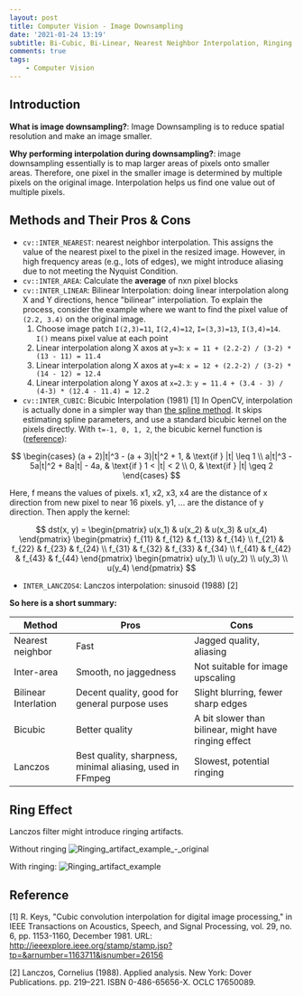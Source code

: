 ```yaml
---
layout: post
title: Computer Vision - Image Downsampling
date: '2021-01-24 13:19'
subtitle: Bi-Cubic, Bi-Linear, Nearest Neighbor Interpolation, Ringing Effect
comments: true
tags:
    - Computer Vision
---
```


## Introduction

**What is image downsampling?**: Image Downsampling is to reduce spatial resolution and make an image smaller. 

**Why performing interpolation during downsampling?**: image downsampling essentially is to map larger areas of pixels onto smaller areas. Therefore, one pixel in the smaller image is determined by multiple pixels on the original image. Interpolation helps us find one value out of multiple pixels.

## Methods and Their Pros & Cons

- `cv::INTER_NEAREST`: nearest neighbor interpolation. This assigns the value of the nearest pixel to the pixel in the resized image. However, in high frequency areas (e.g., lots of edges), we might introduce aliasing due to not meeting the Nyquist Condition.
- `cv::INTER_AREA`: Calculate the **average** of nxn pixel blocks
- `cv::INTER_LINEAR`: Bilinear Interpolation: doing linear interpolation along X and Y directions, hence "bilinear" interpoliation. To explain the process, consider the example where we want to find the pixel value of `(2.2, 3.4)` on the original image. 
    1. Choose image patch `I(2,3)=11`, `I(2,4)=12`, `I=(3,3)=13`, `I(3,4)=14`. `I()` means pixel value at each point
    2. Linear interpolation along X axos at `y=3`: `x = 11 + (2.2-2) / (3-2) * (13 - 11) = 11.4`
    3. Linear interpolation along X axos at `y=4`: `x = 12 + (2.2-2) / (3-2) * (14 - 12) = 12.4`
    4. Linear interpolation along Y axos at `x=2.3`: `y = 11.4 + (3.4 - 3) / (4-3) * (12.4 - 11.4) = 12.2`
- `cv::INTER_CUBIC`: Bicubic Interpolation (1981) [1] In OpenCV, interpolation is actually done in a simpler way than [the spline method](../2017/2017-01-26-interpolation.markdown). It skips estimating spline parameters, and use a standard bicubic kernel on the pixels directly. With `t=-1, 0, 1, 2`, the bicubic kernel function is ([reference](https://github.com/rootpine/Bicubic-interpolation/blob/master/bicubic.py)):

$$
\begin{cases}
(a + 2)|t|^3 - (a + 3)|t|^2 + 1, & \text{if } |t| \leq 1 \\
a|t|^3 - 5a|t|^2 + 8a|t| - 4a, & \text{if } 1 < |t| < 2 \\
0, & \text{if } |t| \geq 2
\end{cases}
$$

Here, f means the values of pixels. x1, x2, x3, x4 are the distance of x direction from new pixel to near 16 pixels. y1, ... are the distance of y direction. Then apply the kernel:

$$
dst(x, y) =
\begin{pmatrix}
u(x_1) & u(x_2) & u(x_3) & u(x_4)
\end{pmatrix}
\begin{pmatrix}
f_{11} & f_{12} & f_{13} & f_{14} \\
f_{21} & f_{22} & f_{23} & f_{24} \\
f_{31} & f_{32} & f_{33} & f_{34} \\
f_{41} & f_{42} & f_{43} & f_{44}
\end{pmatrix}
\begin{pmatrix}
u(y_1) \\
u(y_2) \\
u(y_3) \\
u(y_4)
\end{pmatrix}
$$

- `INTER_LANCZOS4`: Lanczos interpolation: sinusoid (1988) [2]

**So here is a short summary:**

| Method | Pros | Cons |
| ------ | ---- | ---- |
| Nearest neighbor | Fast | Jagged quality, aliasing |
| Inter-area | Smooth, no jaggedness | Not suitable for image upscaling |
| Bilinear Interlation | Decent quality, good for general purpose uses | Slight blurring, fewer sharp edges |
| Bicubic | Better quality | A bit slower than bilinear, might have ringing effect |
| Lanczos | Best quality, sharpness, minimal aliasing, used in FFmpeg| Slowest, potential ringing |


## Ring Effect

Lanczos filter might introduce ringing artifacts. 

Without ringing
![Ringing_artifact_example_-_original](https://github.com/user-attachments/assets/0ea4ebc9-fac5-40db-9651-6d5b0bdedd54)

With ringing:
![Ringing_artifact_example](https://github.com/user-attachments/assets/c094954a-2511-48b4-9f6c-cd87031ffae6)

## Reference

[1] R. Keys, "Cubic convolution interpolation for digital image processing," in IEEE Transactions on Acoustics, Speech, and Signal Processing, vol. 29, no. 6, pp. 1153-1160, December 1981. URL: http://ieeexplore.ieee.org/stamp/stamp.jsp?tp=&arnumber=1163711&isnumber=26156

[2]  Lanczos, Cornelius (1988). Applied analysis. New York: Dover Publications. pp. 219–221. ISBN 0-486-65656-X. OCLC 17650089. 
